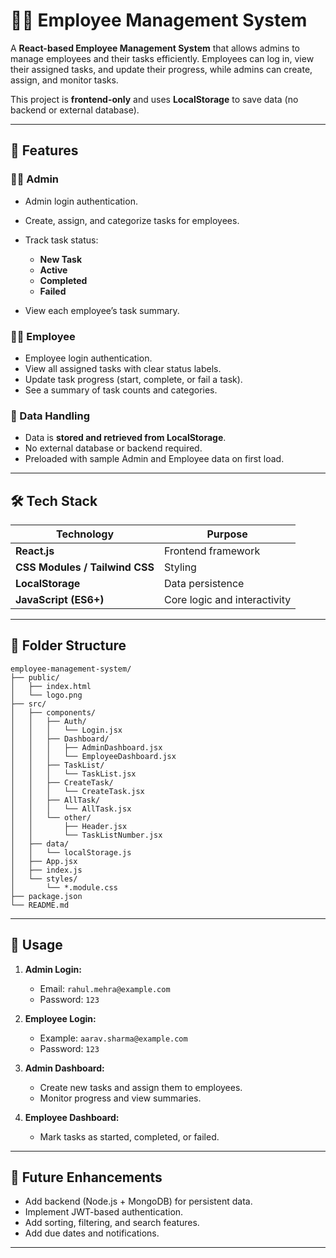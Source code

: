 # 🧑‍💼 Employee Management System

A **React-based Employee Management System** that allows admins to manage employees and their tasks efficiently. Employees can log in, view their assigned tasks, and update their progress, while admins can create, assign, and monitor tasks.

This project is **frontend-only** and uses **LocalStorage** to save data (no backend or external database).

---

## 🚀 Features

### 👨‍💼 Admin

* Admin login authentication.
* Create, assign, and categorize tasks for employees.
* Track task status:

  * **New Task**
  * **Active**
  * **Completed**
  * **Failed**
* View each employee’s task summary.

### 👩‍💻 Employee

* Employee login authentication.
* View all assigned tasks with clear status labels.
* Update task progress (start, complete, or fail a task).
* See a summary of task counts and categories.

### 💾 Data Handling

* Data is **stored and retrieved from LocalStorage**.
* No external database or backend required.
* Preloaded with sample Admin and Employee data on first load.

---

## 🛠️ Tech Stack

| Technology                     | Purpose                      |
| ------------------------------ | ---------------------------- |
| **React.js**                   | Frontend framework           |
| **CSS Modules / Tailwind CSS** | Styling                      |
| **LocalStorage**               | Data persistence             |
| **JavaScript (ES6+)**          | Core logic and interactivity |

---

## 📁 Folder Structure

```
employee-management-system/
├── public/
│   ├── index.html
│   └── logo.png
├── src/
│   ├── components/
│   │   ├── Auth/
│   │   │   └── Login.jsx
│   │   ├── Dashboard/
│   │   │   ├── AdminDashboard.jsx
│   │   │   └── EmployeeDashboard.jsx
│   │   ├── TaskList/
│   │   │   └── TaskList.jsx
│   │   ├── CreateTask/
│   │   │   └── CreateTask.jsx
│   │   ├── AllTask/
│   │   │   └── AllTask.jsx
│   │   └── other/
│   │       ├── Header.jsx
│   │       └── TaskListNumber.jsx
│   ├── data/
│   │   └── localStorage.js
│   ├── App.jsx
│   ├── index.js
│   └── styles/
│       └── *.module.css
├── package.json
└── README.md
```

---

## 🧩 Usage

1. **Admin Login:**

   * Email: `rahul.mehra@example.com`
   * Password: `123`

2. **Employee Login:**

   * Example: `aarav.sharma@example.com`
   * Password: `123`

3. **Admin Dashboard:**

   * Create new tasks and assign them to employees.
   * Monitor progress and view summaries.

4. **Employee Dashboard:**
   
   * Mark tasks as started, completed, or failed.
     
---

## 🔮 Future Enhancements

* Add backend (Node.js + MongoDB) for persistent data.
* Implement JWT-based authentication.
* Add sorting, filtering, and search features.
* Add due dates and notifications.

---
